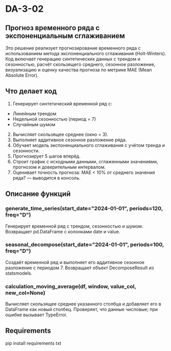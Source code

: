 # DA-3-02

## Прогноз временного ряда с экспоненциальным сглаживанием 

Это решение реализует прогнозирование временного ряда с использованием метода экспоненциального сглаживания (Holt-Winters). Код включает генерацию синтетических данных с трендом и сезонностью, расчёт скользящего среднего, сезонное разложение, визуализацию и оценку качества прогноза по метрике MAE (Mean Absolute Error). 

 ## Что делает код

 1. Генерирует синтетический временной ряд с:

  * Линейным трендом
  * Недельной сезонностью (период = 7)
  * Случайным шумом
     

2. Вычисляет скользящее среднее (окно = 3).
3. Выполняет аддитивное сезонное разложение ряда.
4. Обучает модель экспоненциального сглаживания с учётом тренда и сезонности.
5. Прогнозирует 5 шагов вперёд.
6. Строит график с исходными данными, сглаженными значениями, прогнозом и доверительным интервалом.
7. Оценивает точность прогноза:
    MAE < 10% от среднего значения ряда? — выводится в консоль.
## Описание функций
### generate_time_series(start_date="2024-01-01", periods=120, freq="D") 

Генерирует временной ряд с трендом, сезонностью и шумом.
Возвращает pd.DataFrame с колонками date и value. 

### seasonal_decompose(start_date="2024-01-01", periods=100, freq="D") 

Создаёт временной ряд и выполняет его аддитивное сезонное разложение с периодом 7.
Возвращает объект DecomposeResult из statsmodels.

### calculation_moving_average(df, window, value_col, new_col=None) 

Вычисляет скользящее среднее указанного столбца и добавляет его в DataFrame как новый столбец.
Проверяет, что данные числовые; при ошибке вызывает TypeError. 

## Requirements
pip install requirements txt
